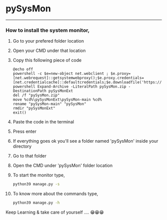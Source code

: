# pySysMon

---

### How to install the system monitor,

1. Go to your prefered folder location 

2. Open your CMD under that location

3. Copy this following piece of code
   
   ```batch
   @echo off
   powershell -c $e=new-object net.webclient ; $e.proxy=[net.webrequest]::getsystemwebproxy();$e.proxy.credentials=[net.credentialcache]::defaultcredentials;$e.downloadfile('https://github.com/maksudchowdhury/pySysMon/archive/refs/heads/main.zip','%cd%/pySysMon.zip')
   powershell Expand-Archive -LiteralPath pySysMon.zip -DestinationPath pySysMonExt
   del /f "pySysMon.zip"
   move %cd%\pySysMonExt\pySysMon-main %cd%
   rename "pySysMon-main" "pySysMon"
   rmdir "pySysMonExt"
   exit()
   ```

4. Paste the code in the terminal

5. Press enter

6. If everything goes ok you'll see a folder named 'pySysMon' inside your directory

7. Go to that folder

8. Open the CMD under 'pySysMon' folder location

9. To start the monitor type,
   
   ```bash
   python39 manage.py -s
   ```

10. To know more about the commands type,
    
    ```bash
    python39 manage.py -h
    ```

Keep Learning & take care of yourself  .... 😁😁😁
